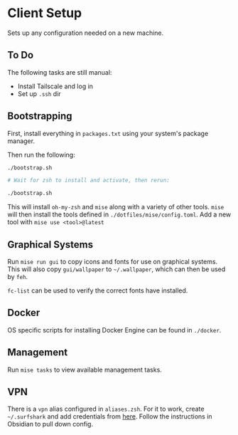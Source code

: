# Client Setup

Sets up any configuration needed on a new machine.

## To Do

The following tasks are still manual:

- Install Tailscale and log in
- Set up `.ssh` dir

## Bootstrapping

First, install everything in `packages.txt` using your system's package manager.

Then run the following:

```sh
./bootstrap.sh

# Wait for zsh to install and activate, then rerun:

./bootstrap.sh
```

This will install `oh-my-zsh` and `mise` along with a variety of other tools. `mise` will then install the tools defined in `./dotfiles/mise/config.toml`. Add a new tool with `mise use <tool>@latest`

## Graphical Systems

Run `mise run gui` to copy icons and fonts for use on graphical systems.
This will also copy `gui/wallpaper` to `~/.wallpaper`, which can then be used by `feh`.

`fc-list` can be used to verify the correct fonts have installed.

## Docker

OS specific scripts for installing Docker Engine can be found in `./docker`.

## Management

Run `mise tasks` to view available management tasks.

## VPN

There is a `vpn` alias configured in `aliases.zsh`. For it to work, create `~/.surfshark` and add credentials from [here](https://my.surfshark.com/vpn/manual-setup/main/openvpn). Follow the instructions in Obsidian to pull down config.